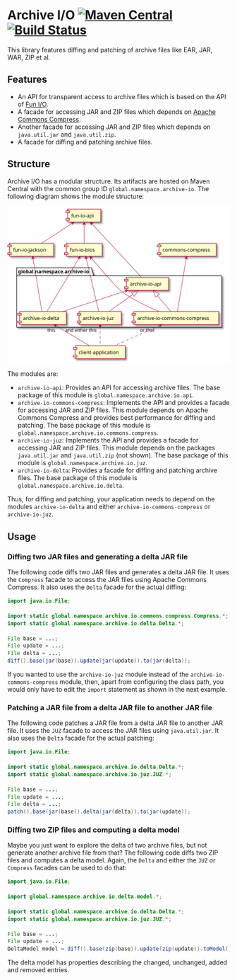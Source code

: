 # Archive I/O [![Maven Central](https://img.shields.io/maven-central/v/global.namespace.archive-io/archive-io.svg)](http://search.maven.org/#search%7Cga%7C1%7Cg%3A%22global.namespace.archive-io%22) [![Build Status](https://api.travis-ci.org/christian-schlichtherle/archive-io.svg)](https://travis-ci.org/christian-schlichtherle/archive-io)

This library features diffing and patching of archive files like EAR, JAR, WAR, ZIP et al.

## Features

+ An API for transparent access to archive files which is based on the API of [Fun I/O].
+ A facade for accessing JAR and ZIP files which depends on [Apache Commons Compress].
+ Another facade for accessing JAR and ZIP files which depends on `java.util.jar` and `java.util.zip`.
+ A facade for diffing and patching archive files.

## Structure

Archive I/O has a modular structure.
Its artifacts are hosted on Maven Central with the common group ID `global.namespace.archive-io`.
The following diagram shows the module structure:

![Module Structure](module-structure.svg)

The modules are:

+ `archive-io-api`: Provides an API for accessing archive files.
  The base package of this module is `global.namespace.archive.io.api`.
+ `archive-io-commons-compress`: Implements the API and provides a facade for accessing JAR and ZIP files.
  This module depends on Apache Commons Compress and provides best performance for diffing and patching.
  The base package of this module is `global.namespace.archive.io.commons.compress`.
+ `archive-io-juz`: Implements the API and provides a facade for accessing JAR and ZIP files.
  This module depends on the packages `java.util.jar` and `java.util.zip` (not shown).
  The base package of this module is `global.namespace.archive.io.juz`.
+ `archive-io-delta`: Provides a facade for diffing and patching archive files.
  The base package of this module is `global.namespace.archive.io.delta`.

Thus, for diffing and patching, your application needs to depend on the modules `archive-io-delta` and either
`archive-io-commons-compress` or `archive-io-juz`.

## Usage

### Diffing two JAR files and generating a delta JAR file

The following code diffs two JAR files and generates a delta JAR file.
It uses the `Compress` facade to access the JAR files using Apache Commons Compress.
It also uses the `Delta` facade for the actual diffing:

```java
import java.io.File;

import static global.namespace.archive.io.commons.compress.Compress.*;
import static global.namespace.archive.io.delta.Delta.*;

File base = ...;
File update = ...;
File delta = ...;
diff().base(jar(base)).update(jar(update)).to(jar(delta));
```

If you wanted to use the `archive-io-juz` module instead of the `archive-io-commons-compress` module, then, apart from
configuring the class path, you would only have to edit the `import` statement as shown in the next example.

### Patching a JAR file from a delta JAR file to another JAR file

The following code patches a JAR file from a delta JAR file to another JAR file.
It uses the `JUZ` facade to access the JAR files using `java.util.jar`.
It also uses the `Delta` facade for the actual patching:

```java
import java.io.File;

import static global.namespace.archive.io.delta.Delta.*;
import static global.namespace.archive.io.juz.JUZ.*;

File base = ...;
File update = ...;
File delta = ...;
patch().base(jar(base)).delta(jar(delta)).to(jar(update));
```

### Diffing two ZIP files and computing a delta model

Maybe you just want to explore the delta of two archive files, but not generate another archive file from that?
The following code diffs two ZIP files and computes a delta model.
Again, the `Delta` and either the `JUZ` or `Compress` facades can be used to do that:

```java
import java.io.File;

import global.namespace.archive.io.delta.model.*;

import static global.namespace.archive.io.delta.Delta.*;
import static global.namespace.archive.io.juz.JUZ.*;

File base = ...;
File update = ...;
DeltaModel model = diff().base(zip(base)).update(zip(update)).toModel();
```

The delta model has properties describing the changed, unchanged, added and removed entries.

[Apache Commons Compress]: https://commons.apache.org/proper/commons-compress/
[Fun I/O]: https://github.com/christian-schlichtherle/fun-io
